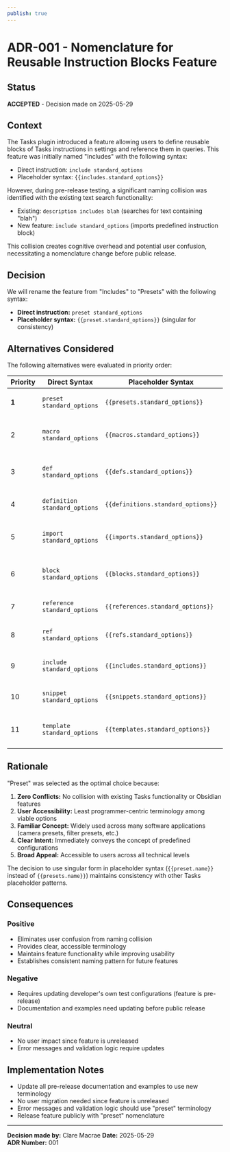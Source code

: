 ```yaml
---
publish: true
---
```


# ADR-001 - Nomenclature for Reusable Instruction Blocks Feature

## Status

**ACCEPTED** - Decision made on 2025-05-29

## Context

The Tasks plugin introduced a feature allowing users to define reusable blocks of Tasks instructions in settings and reference them in queries. This feature was initially named "Includes" with the following syntax:

- Direct instruction: `include standard_options`  
- Placeholder syntax: `{{includes.standard_options}}`

However, during pre-release testing, a significant naming collision was identified with the existing text search functionality:

- Existing: `description includes blah` (searches for text containing "blah")
- New feature: `include standard_options` (imports predefined instruction block)

This collision creates cognitive overhead and potential user confusion, necessitating a nomenclature change before public release.

## Decision

We will rename the feature from "Includes" to "Presets" with the following syntax:

- **Direct instruction:** `preset standard_options`
- **Placeholder syntax:** `{{preset.standard_options}}` (singular for consistency)

## Alternatives Considered

The following alternatives were evaluated in priority order:

| Priority | Direct Syntax                 | Placeholder Syntax                 | Assessment                                      |
| -------- | ----------------------------- | ---------------------------------- | ----------------------------------------------- |
| **1**    | `preset standard_options`     | `{{presets.standard_options}}`     | ✅ No conflicts, user-friendly                  |
| 2        | `macro standard_options`      | `{{macros.standard_options}}`      | ✅ No conflicts, technical precision            |
| 3        | `def standard_options`        | `{{defs.standard_options}}`        | ✅ No conflicts, programming-friendly           |
| 4        | `definition standard_options` | `{{definitions.standard_options}}` | ✅ No conflicts, verbose                        |
| 5        | `import standard_options`     | `{{imports.standard_options}}`     | ✅ No conflicts, developer-oriented             |
| 6        | `block standard_options`      | `{{blocks.standard_options}}`      | ⚠️ Potential confusion with Obsidian block refs |
| 7        | `reference standard_options`  | `{{references.standard_options}}`  | ⚠️ Potential confusion with Obsidian links      |
| 8        | `ref standard_options`        | `{{refs.standard_options}}`        | ⚠️ Potential confusion with Obsidian links      |
| 9        | `include standard_options`    | `{{includes.standard_options}}`    | ❌ Conflicts with `description includes text`   |
| 10       | `snippet standard_options`    | `{{snippets.standard_options}}`    | ❌ Conflicts with Obsidian CSS snippets         |
| 11       | `template standard_options`   | `{{templates.standard_options}}`   | ❌ Strong conflict with Obsidian Templates      |

## Rationale

"Preset" was selected as the optimal choice because:

1. **Zero Conflicts:** No collision with existing Tasks functionality or Obsidian features
2. **User Accessibility:** Least programmer-centric terminology among viable options
3. **Familiar Concept:** Widely used across many software applications (camera presets, filter presets, etc.)
4. **Clear Intent:** Immediately conveys the concept of predefined configurations
5. **Broad Appeal:** Accessible to users across all technical levels

The decision to use singular form in placeholder syntax (`{{preset.name}}` instead of `{{presets.name}}`) maintains consistency with other Tasks placeholder patterns.

## Consequences

### Positive

- Eliminates user confusion from naming collision
- Provides clear, accessible terminology
- Maintains feature functionality while improving usability
- Establishes consistent naming pattern for future features

### Negative

- Requires updating developer's own test configurations (feature is pre-release)
- Documentation and examples need updating before public release

### Neutral

- No user impact since feature is unreleased
- Error messages and validation logic require updates

## Implementation Notes

- Update all pre-release documentation and examples to use new terminology
- No user migration needed since feature is unreleased
- Error messages and validation logic should use "preset" terminology
- Release feature publicly with "preset" nomenclature

---

**Decision made by:** Clare Macrae
**Date:** 2025-05-29  
**ADR Number:** 001
